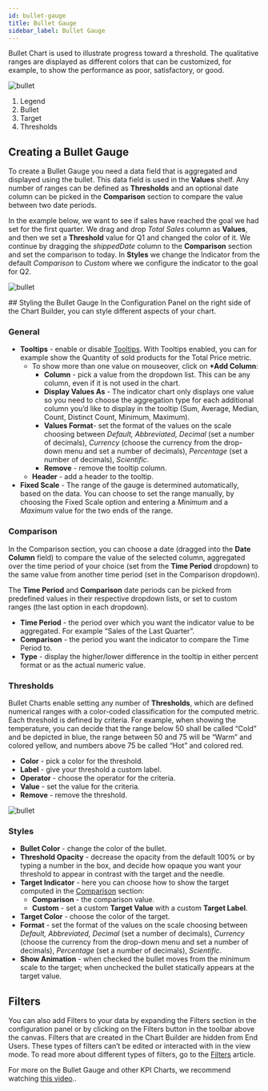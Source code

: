 ```yaml
---
id: bullet-gauge
title: Bullet Gauge
sidebar_label: Bullet Gauge
---
```


<div style={{textAlign: "justify"}}>

Bullet Chart is used to illustrate progress toward a threshold. The qualitative ranges are displayed as different colors that can be customized, for example, to show the performance as poor, satisfactory, or good. 

![bullet](https://s3.amazonaws.com/cdn.qrvey.com/documentation_assets/ui-docs/dataviews/chart-types-all/Bullet/bullet.png#thumbnail-60)

1. Legend
2. Bullet
3. Target
4. Thresholds

## Creating a Bullet Gauge
To create a Bullet Gauge you need a data field that is aggregated and displayed using the bullet. This data field is used in the **Values** shelf. Any number of ranges can be defined as **Thresholds** and an optional date column can be picked in the **Comparison** section to compare the value between two date periods.

In the example below, we want to see if sales have reached the goal we had set for the first quarter. We drag and drop *Total Sales* column as **Values**, and then we set a **Threshold** value for Q1 and changed the color of it. We continue by dragging the *shippedDate* column to the **Comparison** section and set the comparison to today. In **Styles** we change the Indicator from the default *Comparison* to *Custom* where we configure the indicator to the goal for Q2.

![bullet](https://s3.amazonaws.com/cdn.qrvey.com/documentation_assets/ui-docs/dataviews/chart-types-all/Bullet/create.gif#thumbnail)

## Styling the Bullet Gauge
In the Configuration Panel on the right side of the Chart Builder, you can style different aspects of your chart.

### General
* **Tooltips** - enable or disable [Tooltips](../../chart-builder/tooltips.md). With Tooltips enabled, you can for example show the Quantity of sold products for the Total Price metric. 
  * To show more than one value on mouseover, click on **+Add Column**:
      * **Column** - pick a value from the dropdown list. This can be any column, even if it is not used in the chart.
      * **Display Values As** - The indicator chart only displays one value so you need to choose the aggregation type for each additional column you’d like to display in the tooltip (Sum, Average, Median, Count, Distinct Count, Minimum, Maximum).
      * **Values Format**- set the format of the values on the scale choosing between *Default, Abbreviated, Decimal* (set a number of decimals), *Currency* (choose the currency from the drop-down menu and set a number of decimals), *Percentage* (set a number of decimals), *Scientific*.
      * **Remove** - remove the tooltip column.
  * **Header** - add a header to the tooltip.
* **Fixed Scale** -  The range of the gauge is determined automatically, based on the data. You can choose to set the range manually, by choosing the Fixed Scale option and entering a *Minimum* and a *Maximum* value for the two ends of the range. 


### Comparison
In the Comparison section, you can choose a date (dragged into the **Date Column** field) to compare the value of the selected column, aggregated over the time period of your choice (set from the **Time Period** dropdown) to the same value from another time period (set in the Comparison dropdown). 

The **Time Period** and **Comparison** date periods can be picked from predefined values in their respective dropdown lists, or set to custom ranges (the last option in each dropdown). 
* **Time Period** - the period over which you want the indicator value to be aggregated. For example “Sales of the Last Quarter”.
* **Comparison** - the period you want the indicator to compare the Time Period to. 
* **Type** - display the higher/lower difference in the tooltip in either percent format or as the actual numeric value.


### Thresholds
Bullet Charts enable setting any number of **Thresholds**, which are defined numerical ranges with a color-coded classification for the computed metric. Each threshold is defined by criteria. For example, when showing the temperature, you can decide that the range below 50 shall be called “Cold” and be depicted in blue, the range between 50 and 75 will be “Warm” and colored yellow, and numbers above 75 be called “Hot” and colored red.
* **Color** - pick a color for the threshold.
* **Label** - give your threshold a custom label.
* **Operator** - choose the operator for the criteria. 
* **Value** - set the value for the criteria.
* **Remove** - remove the threshold.

![bullet](https://s3.amazonaws.com/cdn.qrvey.com/documentation_assets/ui-docs/dataviews/chart-types-all/Bullet/thresholds.png#thumbnail-40)


### Styles

* **Bullet Color** - change the color of the bullet.
* **Threshold Opacity** - decrease the opacity from the default 100% or by typing a number in the box, and decide how opaque you want your threshold to appear in contrast with the target and the needle.
* **Target Indicator** - here you can choose how to show the target computed in the <a href="#comparison">Comparison</a> section:
  * **Comparison** - the comparison value.
  * **Custom**  - set a custom **Target Value** with a custom **Target Label**. 
* **Target Color** - choose the color of the target.
* **Format** - set the format of the values on the scale choosing between *Default, Abbreviated, Decimal* (set a number of decimals), *Currency* (choose the currency from the drop-down menu and set a number of decimals), *Percentage* (set a number of decimals), *Scientific*.
* **Show Animation** - when checked the bullet moves from the minimum scale to the target; when unchecked the bullet statically appears at the target value.

## Filters
You can also add Filters to your data by expanding the Filters section in the configuration panel or by clicking on the Filters button in the toolbar above the canvas.
Filters that are created in the Chart Builder are hidden from End Users. These types of filters can’t be edited or interacted with in the view mode. To read more about different types of filters, go to the [Filters](../../dataviews/chart-builder/chart-configuration/chart-filters.md) article.

For more on the Bullet Gauge and other KPI Charts, we recommend watching <a href="/docs/video-training/building-qrvey-sample/kpi" target="_blank">this video</a>..



</div>
